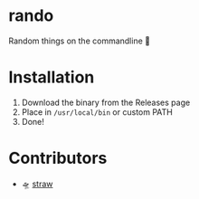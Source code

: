 # rando
Random things on the commandline 🎲

# Installation
1. Download the binary from the Releases page
2. Place in `/usr/local/bin` or custom PATH
3. Done!

# Contributors
- 🛸 [straw](https://github.com/acoolstraw)
